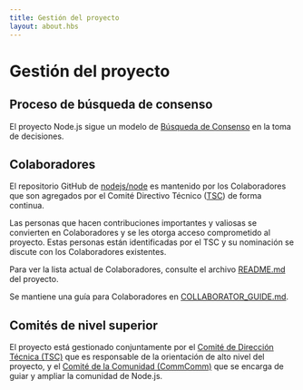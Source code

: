 ```yaml
---
title: Gestión del proyecto
layout: about.hbs
---
```

# Gestión del proyecto

## Proceso de búsqueda de consenso

El proyecto Node.js sigue un modelo de [Búsqueda de Consenso][] en la toma de decisiones.

## Colaboradores

El repositorio GitHub de [nodejs/node][] es mantenido por los Colaboradores que son agregados por el Comité Directivo Técnico ([TSC][]) de forma continua.

Las personas que hacen contribuciones importantes y valiosas se convierten en Colaboradores y se les otorga acceso comprometido al proyecto. Estas personas están identificadas por el TSC y su nominación se discute con los Colaboradores existentes. 

Para ver la lista actual de Colaboradores, consulte el archivo [README.md][] del proyecto.

Se mantiene una guía para Colaboradores en [COLLABORATOR_GUIDE.md][].

## Comités de nivel superior

El proyecto está gestionado conjuntamente por el [Comité de Dirección Técnica (TSC)][]
 que es responsable de la orientación de alto nivel del proyecto, y el
[Comité de la Comunidad (CommComm)][] que se encarga de guiar y ampliar la comunidad de Node.js.

[COLLABORATOR_GUIDE.md]: https://github.com/nodejs/node/blob/master/COLLABORATOR_GUIDE.md
[Comité de la Comunidad (CommComm)]: https://github.com/nodejs/community-committee/blob/master/Community-Committee-Charter.md
[Búsqueda de Consenso]: http://en.wikipedia.org/wiki/Consensus-seeking_decision-making
[README.md]: https://github.com/nodejs/node/blob/master/README.md#current-project-team-members
[Comité de Dirección Técnica (TSC)]: https://github.com/nodejs/TSC/blob/master/TSC-Charter.md
[TSC]: https://github.com/nodejs/TSC
[nodejs/node]: https://github.com/nodejs/node
